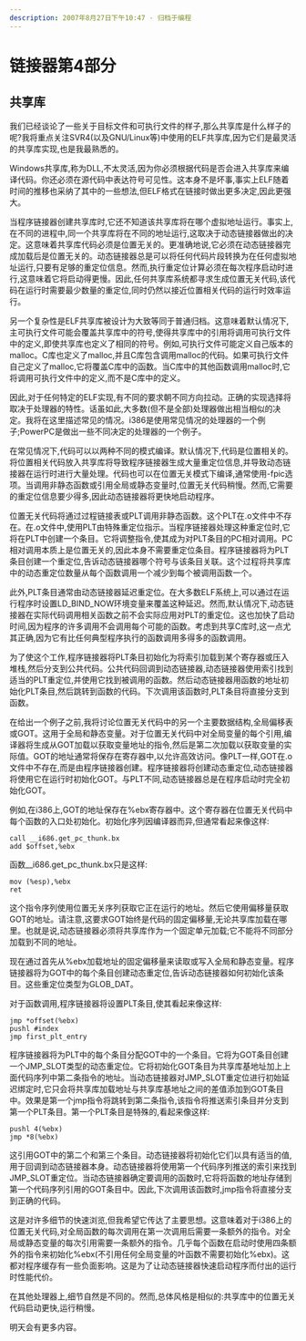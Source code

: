 ```yaml
---
description: 2007年8月27日下午10:47 · 归档于编程
---
```


# 链接器第4部分

## 共享库

我们已经谈论了一些关于目标文件和可执行文件的样子,那么共享库是什么样子的呢?我将重点关注SVR4(以及GNU/Linux等)中使用的ELF共享库,因为它们是最灵活的共享库实现,也是我最熟悉的。

Windows共享库,称为DLL,不太灵活,因为你必须根据代码是否会进入共享库来编译代码。你还必须在源代码中表达符号可见性。这本身不是坏事,事实上ELF随着时间的推移也采纳了其中的一些想法,但ELF格式在链接时做出更多决定,因此更强大。

当程序链接器创建共享库时,它还不知道该共享库将在哪个虚拟地址运行。事实上,在不同的进程中,同一个共享库将在不同的地址运行,这取决于动态链接器做出的决定。这意味着共享库代码必须是位置无关的。更准确地说,它必须在动态链接器完成加载后是位置无关的。动态链接器总是可以将任何代码片段转换为在任何虚拟地址运行,只要有足够的重定位信息。然而,执行重定位计算必须在每次程序启动时进行,这意味着它将启动得更慢。因此,任何共享库系统都寻求生成位置无关代码,该代码在运行时需要最少数量的重定位,同时仍然以接近位置相关代码的运行时效率运行。

另一个复杂性是ELF共享库被设计为大致等同于普通归档。这意味着默认情况下,主可执行文件可能会覆盖共享库中的符号,使得共享库中的引用将调用可执行文件中的定义,即使共享库也定义了相同的符号。例如,可执行文件可能定义自己版本的malloc。C库也定义了malloc,并且C库包含调用malloc的代码。如果可执行文件自己定义了malloc,它将覆盖C库中的函数。当C库中的其他函数调用malloc时,它将调用可执行文件中的定义,而不是C库中的定义。

因此,对于任何特定的ELF实现,有不同的要求朝不同方向拉动。正确的实现选择将取决于处理器的特性。话虽如此,大多数(但不是全部)处理器做出相当相似的决定。我将在这里描述常见的情况。i386是使用常见情况的处理器的一个例子;PowerPC是做出一些不同决定的处理器的一个例子。

在常见情况下,代码可以以两种不同的模式编译。默认情况下,代码是位置相关的。将位置相关代码放入共享库将导致程序链接器生成大量重定位信息,并导致动态链接器在运行时进行大量处理。代码也可以在位置无关模式下编译,通常使用-fpic选项。当调用非静态函数或引用全局或静态变量时,位置无关代码稍慢。然而,它需要的重定位信息要少得多,因此动态链接器将更快地启动程序。

位置无关代码将通过过程链接表或PLT调用非静态函数。这个PLT在.o文件中不存在。在.o文件中,使用PLT由特殊重定位指示。当程序链接器处理这种重定位时,它将在PLT中创建一个条目。它将调整指令,使其成为对PLT条目的PC相对调用。PC相对调用本质上是位置无关的,因此本身不需要重定位条目。程序链接器将为PLT条目创建一个重定位,告诉动态链接器哪个符号与该条目关联。这个过程将共享库中的动态重定位数量从每个函数调用一个减少到每个被调用函数一个。

此外,PLT条目通常由动态链接器延迟重定位。在大多数ELF系统上,可以通过在运行程序时设置LD\_BIND\_NOW环境变量来覆盖这种延迟。然而,默认情况下,动态链接器在实际代码调用相关函数之前不会实际应用对PLT的重定位。这也加快了启动时间,因为程序的许多调用不会调用每个可能的函数。考虑到共享C库时,这一点尤其正确,因为它有比任何典型程序执行的函数调用多得多的函数调用。

为了使这个工作,程序链接器将PLT条目初始化为将索引加载到某个寄存器或压入堆栈,然后分支到公共代码。公共代码回调到动态链接器,动态链接器使用索引找到适当的PLT重定位,并使用它找到被调用的函数。然后动态链接器用函数的地址初始化PLT条目,然后跳转到函数的代码。下次调用该函数时,PLT条目将直接分支到函数。

在给出一个例子之前,我将讨论位置无关代码中的另一个主要数据结构,全局偏移表或GOT。这用于全局和静态变量。对于位置无关代码中对全局变量的每个引用,编译器将生成从GOT加载以获取变量地址的指令,然后是第二次加载以获取变量的实际值。GOT的地址通常将保存在寄存器中,以允许高效访问。像PLT一样,GOT在.o文件中不存在,而是由程序链接器创建。程序链接器将创建动态重定位,动态链接器将使用它在运行时初始化GOT。与PLT不同,动态链接器总是在程序启动时完全初始化GOT。

例如,在i386上,GOT的地址保存在%ebx寄存器中。这个寄存器在位置无关代码中每个函数的入口处初始化。初始化序列因编译器而异,但通常看起来像这样:

```assembly
call __i686.get_pc_thunk.bx
add $offset,%ebx
```

函数\_\_i686.get\_pc\_thunk.bx只是这样:

```assembly
mov (%esp),%ebx
ret
```

这个指令序列使用位置无关序列获取它正在运行的地址。然后它使用偏移量获取GOT的地址。请注意,这要求GOT始终是代码的固定偏移量,无论共享库加载在哪里。也就是说,动态链接器必须将共享库作为一个固定单元加载;它不能将不同部分加载到不同的地址。

现在通过首先从%ebx加载地址的固定偏移量来读取或写入全局和静态变量。程序链接器将为GOT中的每个条目创建动态重定位,告诉动态链接器如何初始化该条目。这些重定位类型为GLOB\_DAT。

对于函数调用,程序链接器将设置PLT条目,使其看起来像这样:

```assembly
jmp *offset(%ebx)
pushl #index
jmp first_plt_entry
```

程序链接器将为PLT中的每个条目分配GOT中的一个条目。它将为GOT条目创建一个JMP\_SLOT类型的动态重定位。它将初始化GOT条目为共享库基地址加上上面代码序列中第二条指令的地址。当动态链接器对JMP\_SLOT重定位进行初始延迟绑定时,它只会将共享库加载地址与共享库基地址之间的差值添加到GOT条目中。效果是第一个jmp指令将跳转到第二条指令,该指令将推送索引条目并分支到第一个PLT条目。第一个PLT条目是特殊的,看起来像这样:

```assembly
pushl 4(%ebx)
jmp *8(%ebx)
```

这引用GOT中的第二个和第三个条目。动态链接器将初始化它们以具有适当的值,用于回调到动态链接器本身。动态链接器将使用第一个代码序列推送的索引来找到JMP\_SLOT重定位。当动态链接器确定要调用的函数时,它将将函数的地址存储到第一个代码序列引用的GOT条目中。因此,下次调用该函数时,jmp指令将直接分支到正确的代码。

这是对许多细节的快速浏览,但我希望它传达了主要思想。这意味着对于i386上的位置无关代码,对全局函数的每次调用在第一次调用后需要一条额外的指令。对全局或静态变量的每次引用需要一条额外的指令。几乎每个函数在启动时使用四条额外的指令来初始化%ebx(不引用任何全局变量的叶函数不需要初始化%ebx)。这都对程序缓存有一些负面影响。这是为了让动态链接器快速启动程序而付出的运行时性能代价。

在其他处理器上,细节自然是不同的。然而,总体风格是相似的:共享库中的位置无关代码启动更快,运行稍慢。

明天会有更多内容。

